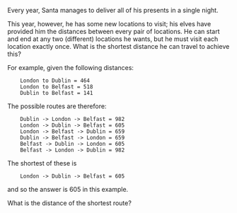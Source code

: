 Every year, Santa manages to deliver all of his presents in
a single night.

This year, however, he has some new locations to visit; his
elves have provided him the distances between every pair of
locations. He can start and end at any two (different)
locations he wants, but he must visit each location exactly
once. What is the shortest distance he can travel to achieve
this?

For example, given the following distances:

        London to Dublin = 464
        London to Belfast = 518
        Dublin to Belfast = 141

The possible routes are therefore:

        Dublin -> London -> Belfast = 982
        London -> Dublin -> Belfast = 605
        London -> Belfast -> Dublin = 659
        Dublin -> Belfast -> London = 659
        Belfast -> Dublin -> London = 605
        Belfast -> London -> Dublin = 982

The shortest of these is

        London -> Dublin -> Belfast = 605

and so the answer is 605 in this example.

What is the distance of the shortest route?
